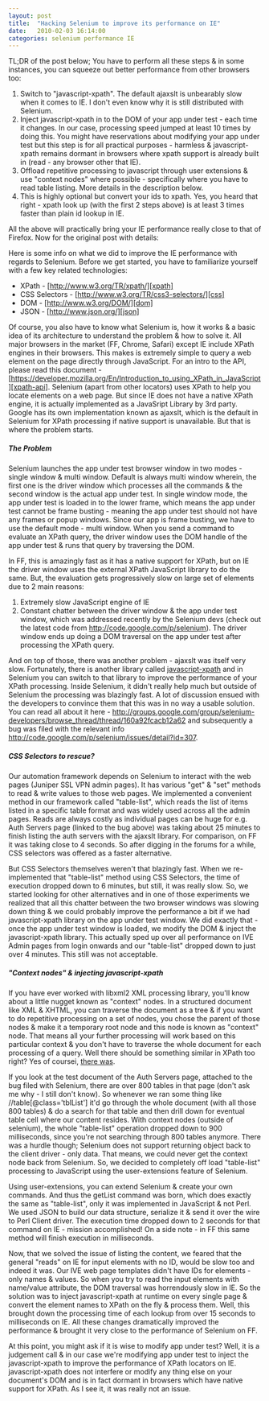 ```yaml
---
layout: post
title:  "Hacking Selenium to improve its performance on IE"
date:   2010-02-03 16:14:00
categories: selenium performance IE
---
```


TL;DR of the post below; You have to perform all these steps & in some instances, you can squeeze out better performance from other browsers too:

1. Switch to "javascript-xpath". The default ajaxslt is unbearably slow when it comes to IE. I don't even know why it is still distributed with Selenium.
2. Inject javascript-xpath in to the DOM of your app under test - each time it changes. In our case, processing speed jumped at least 10 times by doing this. You might have reservations about modifying your app under test but this step is for all practical purposes - harmless & javascript-xpath remains dormant in browsers where xpath support is already built in (read - any browser other that IE).
3. Offload repetitive processing to javascript through user extensions & use "context nodes" where possible - specifically where you have to read table listing. More details in the description below.
4. This is highly optional but convert your ids to xpath. Yes, you heard that right - xpath look up (with the first 2 steps above) is at least 3 times faster than plain id lookup in IE.

All the above will practically bring your IE performance really close to that of Firefox. Now for the original post with details:

Here is some info on what we did to improve the IE performance with regards to Selenium. Before we get started, you have to familiarize yourself with a few key related technologies:
 
- XPath - [http://www.w3.org/TR/xpath/][xpath]
- CSS Selectors - [http://www.w3.org/TR/css3-selectors/][css]
- DOM - [http://www.w3.org/DOM/][dom]
- JSON - [http://www.json.org/][json]
 
Of course, you also have to know what Selenium is, how it works & a basic idea of its architecture to understand the problem & how to solve it. All major browsers in the market (FF, Chrome, Safari) except IE include XPath engines in their browsers. This makes is extremely simple to query a web element on the page directly through JavaScript. For an intro to the API, please read this document - [https://developer.mozilla.org/En/Introduction_to_using_XPath_in_JavaScript][xpath-api]. Selenium (apart from other locators) uses XPath to help you locate elements on a web page. But since IE does not have a native XPath engine, it is actually implemented as a JavaSript Library by 3rd party. Google has its own implementation known as ajaxslt, which is the default in Selenium for XPath processing if native support is unavailable. But that is where the problem starts.
 
##### The Problem

Selenium launches the app under test browser window in two modes - single window & multi window. Default is always multi window wherein, the first one is the driver window which processes all the commands & the second window is the actual app under test. In single window mode, the app under test is loaded in to the lower frame, which means the app under test cannot be frame busting - meaning the app under test should not have any frames or popup windows. Since our app is frame busting, we have to use the default mode - multi window. When you send a command to evaluate an XPath query, the driver window uses the DOM handle of the app under test & runs that query by traversing the DOM. 

In FF, this is amazingly fast as it has a native support for XPath, but on IE the driver window uses the external XPath JavaScript library to do the same. But, the evaluation gets progressively slow on large set of elements due to 2 main reasons:

1. Extremely slow JavaScript engine of IE 
2. Constant chatter between the driver window & the app under test window, which was addressed recently by the Selenium devs (check out the latest code from http://code.google.com/p/selenium). The driver window ends up doing a DOM traversal on the app under test after processing the XPath query. 

And on top of those, there was another problem - ajaxslt was itself very slow. Fortunately, there is another library called [javascript-xpath][js-xpath] and in Selenium you can switch to that library to improve the performance of your XPath processing. Inside Selenium, it didn't really help much but outside of Selenium the processing was blazingly fast. A lot of discussion ensued with the developers to convince them that this was in no way a usable solution. You can read all about it here - http://groups.google.com/group/selenium-developers/browse_thread/thread/160a92fcacb12a62 and subsequently a bug was filed with the relevant info http://code.google.com/p/selenium/issues/detail?id=307.
 
##### CSS Selectors to rescue?

Our automation framework depends on Selenium to interact with the web pages (Juniper SSL VPN admin pages). It has various "get" & "set" methods to read & write values to those web pages. We implemented a convenient method in our framework called "table-list", which reads the list of items listed in a specific table format and was widely used across all the admin pages. Reads are always costly as individual pages can be huge for e.g. Auth Servers page (linked to the bug above) was taking about 25 minutes to finish listing the auth servers with the ajaxslt library. For comparison, on FF it was taking close to 4 seconds. So after digging in the forums for a while, CSS selectors was offered as a faster alternative. 

But CSS Selectors themselves weren't that blazingly fast. When we re-implemented that "table-list" method using CSS Selectors, the time of execution dropped down to 6 minutes, but still, it was really slow. So, we started looking for other alternatives and in one of those experiments we realized that all this chatter between the two browser windows was slowing down thing & we could probably improve the performance a bit if we had javascript-xpath library on the app under test window. We did exactly that - once the app under test window is loaded, we modify the DOM & inject the javascript-xpath library. This actually sped up over all performance on IVE Admin pages from login onwards and our "table-list" dropped down to just over 4 minutes. This still was not acceptable.
 
##### "Context nodes" & injecting javascript-xpath

If you have ever worked with libxml2 XML processing library, you'll know about a little nugget known as "context" nodes. In a structured document like XML & XHTML, you can traverse the document as a tree & if you want to do repetitive processing on a set of nodes, you chose the parent of those nodes & make it a temporary root node and this node is known as "context" node. That means all your further processing will work based on this particular context & you don't have to traverse the whole document for each processing of a query. Well there should be something similar in XPath too right? Yes of coursei, [there was][context-node].

If you look at the test document of the Auth Servers page, attached to the bug filed with Selenium, there are over 800 tables in that page (don't ask me why - I still don't know). So whenever we ran some thing like //table[@class='tblList']  it'd go through the whole document (with all those 800 tables) & do a search for that table and then drill down for eventual table cell where our content resides. With context nodes (outside of selenium), the whole "table-list" operation dropped down to 900 milliseconds, since you're not searching through 800 tables  anymore. There was a hurdle though; Selenium does not support returning object back to the client driver - only data. That means, we could never get the context node back from Selenium. So, we decided to completely off load "table-list" processing to JavaScript using the user-extensions feature of Selenium. 

Using user-extensions, you can extend Selenium & create your own commands. And thus the getList command was born, which does exactly the same as "table-list", only it was implemented in JavaScript & not Perl. We used JSON to build our data structure, serialize it & send it over the wire to Perl Client driver. The execution time dropped down to 2 seconds for that command on IE - mission accomplished! On a side note - in FF this same method will finish execution in milliseconds.
 
Now, that we solved the issue of listing the content, we feared that the general "reads" on IE for input elements with no ID, would be slow too and indeed it was. Our IVE web page templates didn't have IDs for elements - only names & values. So when you try to read the input elements with name/value attribute, the DOM traversal was horrendously slow in IE. So the solution was to inject javascript-xpath at runtime on every single page & convert the element names to XPath on the fly & process them. Well, this brought down the processing time of each lookup from over 15 seconds to milliseconds on IE. All these changes dramatically improved the performance & brought it very close to the performance of Selenium on FF. 

At this point, you might ask if it is wise to modify app under test? Well, it is a judgement call & in our case we're modifying app under test to inject the javascript-xpath to improve the performance of XPath locators on IE. javascript-xpath does not interfere or modify any thing else on your document's DOM and is in fact dormant in browsers which have native support for XPath. As I see it, it was really not an issue. 

[xpath]: http://www.w3.org/TR/xpath/
[css]: http://www.w3.org/TR/css3-selectors/
[dom]: http://www.w3.org/DOM/
[json]: http://www.json.org/
[xpath-api]: https://developer.mozilla.org/En/Introduction_to_using_XPath_in_JavaScript
[js-xpath]: http://coderepos.org/share/wiki/JavaScript-XPath
[context-node]: http://groups.google.com/group/comp.lang.javascript/browse_thread/thread/a59ce20639c74ba1/a9d9f53e88e5ebb5
